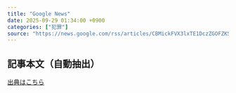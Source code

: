 ```yaml
---
title: "Google News"
date: 2025-09-29 01:34:00 +0900
categories: ["犯罪"]
source: "https://news.google.com/rss/articles/CBMickFVX3lxTE1DczZGOFZKSjBlLTBQOWJlejBaclB3YWJFN3NjT0sxYlFvUl9xWE5JbkUwbXYxQTFpYXl3MWFQcVM2bDhZRE0tWVVwcGR6NzRQNGRCN0dROXFXRzM0X0lJSVBNX3A2Z2hEdlZ2NWVNZEp4UQ?oc=5"
---
```


## 記事本文（自動抽出）
<body class="y0K44d EA71Tc" id="readabilityBody"></body>

[出典はこちら](https://news.google.com/rss/articles/CBMickFVX3lxTE1DczZGOFZKSjBlLTBQOWJlejBaclB3YWJFN3NjT0sxYlFvUl9xWE5JbkUwbXYxQTFpYXl3MWFQcVM2bDhZRE0tWVVwcGR6NzRQNGRCN0dROXFXRzM0X0lJSVBNX3A2Z2hEdlZ2NWVNZEp4UQ?oc=5)
